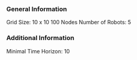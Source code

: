 ### General Information
Grid Size: 10 x 10  100 Nodes
Number of Robots: 5

### Additional Information
Minimal Time Horizon: 10

